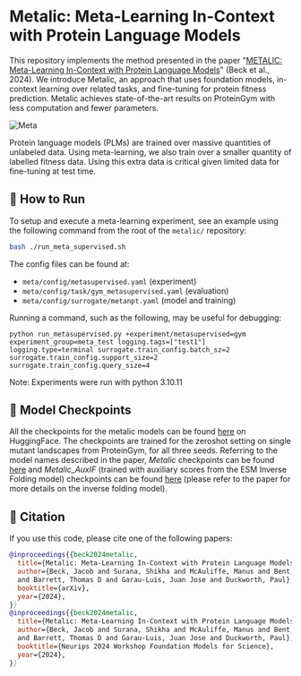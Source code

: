 
# Metalic: Meta-Learning In-Context with Protein Language Models

This repository implements the method presented in the paper "[METALIC: Meta-Learning In-Context with Protein Language Models](https://arxiv.org/abs/2410.08355)" (Beck et al., 2024). We introduce Metalic, an approach that uses foundation models, in-context learning over related tasks, and fine-tuning for protein fitness prediction. Metalic achieves state-of-the-art results on ProteinGym with less computation and fewer parameters.

![Meta](meta.png)

Protein language models (PLMs) are trained over massive quantities of unlabeled data. Using meta-learning, we also train over a smaller quantity of labelled fitness data. Using this extra data is critical given limited data for fine-tuning at test time.

## 🚀 How to Run

To setup and execute a meta-learning experiment, see an example using the following command from the root of the `metalic/` repository:

```bash
bash ./run_meta_supervised.sh
```

The config files can be found at:

- `meta/config/metasupervised.yaml` (experiment)
- `meta/config/task/gym_metasupervised.yaml` (evaluation)
- `meta/config/surrogate/metanpt.yaml` (model and training)

Running a command, such as the following, may be useful for debugging:

```
python run_metasupervised.py +experiment/metasupervised=gym experiment_group=meta_test logging.tags=["test1"] logging.type=terminal surrogate.train_config.batch_sz=2 surrogate.train_config.support_size=2 surrogate.train_config.query_size=4
```

Note: Experiments were run with python 3.10.11

## 🏁 Model Checkpoints

All the checkpoints for the metalic models can be found [here](https://huggingface.co/datasets/InstaDeepAI/metalic/tree/main) on HuggingFace.
The checkpoints are trained for the zeroshot setting on single mutant landscapes from ProteinGym, for all three seeds. 
Referring to the model names described in the paper, _Metalic_ checkpoints can be found [here](https://huggingface.co/datasets/InstaDeepAI/metalic/tree/main/single_zeroshot) 
and _Metalic_AuxIF_ (trained with auxiliary scores from the ESM Inverse Folding model) checkpoints can be found [here](https://huggingface.co/datasets/InstaDeepAI/metalic/tree/main/single_zeroshot_auxESMIF) (please refer to the paper for more details on the inverse folding model).

## 📖 Citation

If you use this code, please cite one of the following papers:

```bibtex
@inproceedings{{beck2024metalic,
  title={Metalic: Meta-Learning In-Context with Protein Language Models},
  author={Beck, Jacob and Surana, Shikha and McAuliffe, Manus and Bent, Oliver 
  and Barrett, Thomas D and Garau-Luis, Juan Jose and Duckworth, Paul},
  booktitle={arXiv},
  year={2024},
}}
@inproceedings{{beck2024metalic,
  title={Metalic: Meta-Learning In-Context with Protein Language Models},
  author={Beck, Jacob and Surana, Shikha and McAuliffe, Manus and Bent, Oliver 
  and Barrett, Thomas D and Garau-Luis, Juan Jose and Duckworth, Paul},
  booktitle={Neurips 2024 Workshop Foundation Models for Science},
  year={2024},
}}
```
